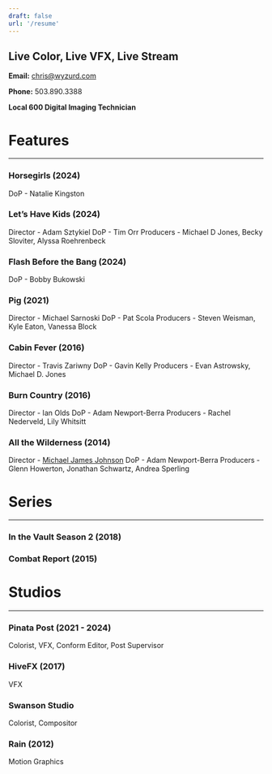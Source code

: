 ```yaml
---
draft: false
url: '/resume'
---
```

## Live Color, Live VFX, Live Stream

**Email:** chris@wyzurd.com

**Phone:** 503.890.3388

**Local 600 Digital Imaging Technician**

# Features

---

### Horsegirls (2024)

DoP - Natalie Kingston

### **Let’s Have Kids (2024)**

Director - Adam Sztykiel
DoP - Tim Orr
Producers - Michael D Jones, Becky Sloviter, Alyssa Roehrenbeck

### **Flash Before the Bang (2024)**

DoP - Bobby Bukowski

### Pig (2021)

Director - Michael Sarnoski
DoP - Pat Scola
Producers - Steven Weisman, Kyle Eaton, Vanessa Block

### Cabin Fever (2016)

Director - Travis Zariwny
DoP - Gavin Kelly
Producers - Evan Astrowsky, Michael D. Jones

### Burn Country (2016)

Director - Ian Olds
DoP - Adam Newport-Berra
Producers - Rachel Nederveld, Lily Whitsitt

### All the Wilderness (2014)

Director - [Michael James Johnson](https://www.imdb.com/name/nm5237337/?ref_=tt_ov_dr)
DoP - Adam Newport-Berra
Producers - Glenn Howerton, Jonathan Schwartz, Andrea Sperling

# Series

---

### In the Vault Season 2 (2018)

### Combat Report (2015)

# Studios

---

### Pinata Post (2021 - 2024)

Colorist, VFX, Conform Editor, Post Supervisor

### HiveFX (2017)

VFX

### Swanson Studio

Colorist, Compositor

### Rain (2012)

Motion Graphics